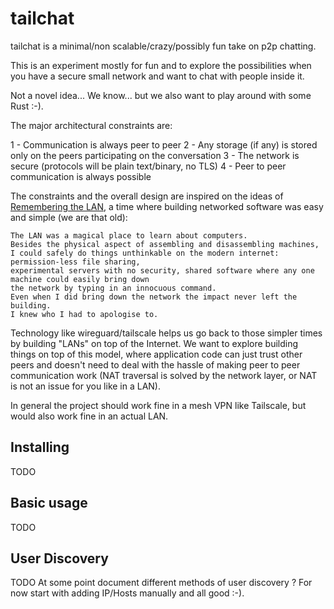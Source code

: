 # tailchat

tailchat is a minimal/non scalable/crazy/possibly fun take on p2p chatting.

This is an experiment mostly for fun and to explore the possibilities when you
have a secure small network and want to chat with people inside it.

Not a novel idea... We know... but we also want to play around with some Rust :-).

The major architectural constraints are:

1 - Communication is always peer to peer
2 - Any storage (if any) is stored only on the peers participating on the conversation
3 - The network is secure (protocols will be plain text/binary, no TLS)
4 - Peer to peer communication is always possible

The constraints and the overall design are inspired on the ideas of [Remembering the LAN](https://crawshaw.io/blog/remembering-the-lan),
a time where building networked software was easy and simple (we are that old):

```
The LAN was a magical place to learn about computers.
Besides the physical aspect of assembling and disassembling machines,
I could safely do things unthinkable on the modern internet: permission-less file sharing,
experimental servers with no security, shared software where any one machine could easily bring down
the network by typing in an innocuous command.
Even when I did bring down the network the impact never left the building.
I knew who I had to apologise to.
```

Technology like wireguard/tailscale helps us go back to those simpler times by building "LANs" on top
of the Internet. We want to explore building things on top of this model, where application code
can just trust other peers and doesn't need to deal with the hassle of making peer to peer communication
work (NAT traversal is solved by the network layer, or NAT is not an issue for you like in a LAN).

In general the project should work fine in a mesh VPN like Tailscale, but would also work fine in an actual LAN.

## Installing

TODO

## Basic usage

TODO

## User Discovery

TODO
At some point document different methods of user discovery ? For now start with adding IP/Hosts manually and all good :-).
